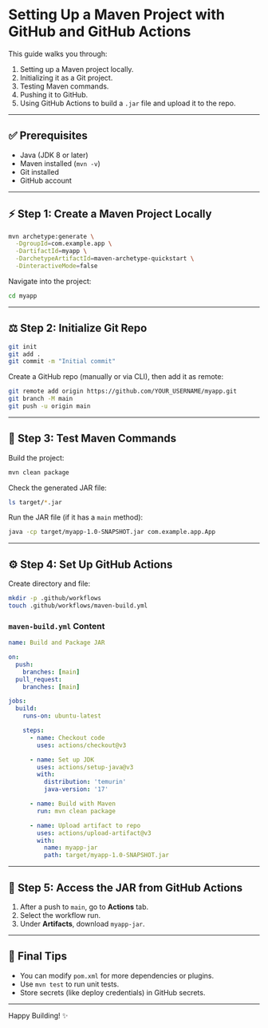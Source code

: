 # Setting Up a Maven Project with GitHub and GitHub Actions

This guide walks you through:

1. Setting up a Maven project locally.
2. Initializing it as a Git project.
3. Testing Maven commands.
4. Pushing it to GitHub.
5. Using GitHub Actions to build a `.jar` file and upload it to the repo.

---

## ✅ Prerequisites

- Java (JDK 8 or later)
- Maven installed (`mvn -v`)
- Git installed
- GitHub account

---

## ⚡ Step 1: Create a Maven Project Locally

```bash
mvn archetype:generate \
  -DgroupId=com.example.app \
  -DartifactId=myapp \
  -DarchetypeArtifactId=maven-archetype-quickstart \
  -DinteractiveMode=false
```

Navigate into the project:

```bash
cd myapp
```

---

## ⚖ Step 2: Initialize Git Repo

```bash
git init
git add .
git commit -m "Initial commit"
```

Create a GitHub repo (manually or via CLI), then add it as remote:

```bash
git remote add origin https://github.com/YOUR_USERNAME/myapp.git
git branch -M main
git push -u origin main
```

---

## 🔧 Step 3: Test Maven Commands

Build the project:

```bash
mvn clean package
```

Check the generated JAR file:

```bash
ls target/*.jar
```

Run the JAR file (if it has a `main` method):

```bash
java -cp target/myapp-1.0-SNAPSHOT.jar com.example.app.App
```

---

## ⚙️ Step 4: Set Up GitHub Actions

Create directory and file:

```bash
mkdir -p .github/workflows
touch .github/workflows/maven-build.yml
```

### `maven-build.yml` Content

```yaml
name: Build and Package JAR

on:
  push:
    branches: [main]
  pull_request:
    branches: [main]

jobs:
  build:
    runs-on: ubuntu-latest

    steps:
      - name: Checkout code
        uses: actions/checkout@v3

      - name: Set up JDK
        uses: actions/setup-java@v3
        with:
          distribution: 'temurin'
          java-version: '17'

      - name: Build with Maven
        run: mvn clean package

      - name: Upload artifact to repo
        uses: actions/upload-artifact@v3
        with:
          name: myapp-jar
          path: target/myapp-1.0-SNAPSHOT.jar
```

---

## 🎈 Step 5: Access the JAR from GitHub Actions

1. After a push to `main`, go to **Actions** tab.
2. Select the workflow run.
3. Under **Artifacts**, download `myapp-jar`.

---

## 🚀 Final Tips

- You can modify `pom.xml` for more dependencies or plugins.
- Use `mvn test` to run unit tests.
- Store secrets (like deploy credentials) in GitHub secrets.

---

Happy Building! ✨

